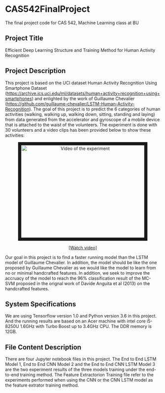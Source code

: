 # CAS542FinalProject
The final project code for CAS 542, Machine Learning class at BU

## Project Title
Efficient Deep Learning Structure and Training Method for Human Activity Recognition

## Project Description
This project is based on the UCI dataset Human Activity Recognition Using Smartphone Dataset (https://archive.ics.uci.edu/ml/datasets/human+activity+recognition+using+smartphones) and enlighted by the work of Guillaume Chevalier (https://github.com/guillaume-chevalier/LSTM-Human-Activity-Recognition). The goal of this project is to predict the 6 categories of human activities (walking, walking up, walking down, sitting, standing and laying) from data generated from the accelerator and gyroscope of a mobile device that is attached to the waist of the volunteers. The experiment is done with 30 volunteers and a video clips has been provided below to show these activities:
<p align="center">
  <a href="http://www.youtube.com/watch?feature=player_embedded&v=XOEN9W05_4A
" target="_blank"><img src="http://img.youtube.com/vi/XOEN9W05_4A/0.jpg" 
alt="Video of the experiment" width="400" height="300" border="10" /></a>
  <a href="https://youtu.be/XOEN9W05_4A"><center>[Watch video]</center></a>
</p>
Our goal in this project is to find a faster running model than the LSTM model of Guillaume Chevalier. In addition, the model should be like the one proposed by Guillaume Chevalier as we would like the model to learn from no or minimal handcrafted features. In addition, we seek to improve the accruacy of the model to reach the 96% classification result of the MC-SVM proposed in the orignal work of Davide Anguita et al (2013) on the handcrafted features.

## System Specifications
We are using Tensorflow version 1.0 and Python version 3.6 in this project. And the running results are based on an Acer machine with intel core i5-8250U 1.6GHz with Turbo Boost up to 3.4GHz CPU. The DDR memory is 12GB.

## File Content Description
There are four Jupyter notebook files in this project. The End to End LSTM Model 1, End to End CNN Model 2 and the End to End CNN LSTM Model 3 are the two experiment results of the three models training under the end-to-end training method. The Feature Extractorion Training file refer to the experiments performed when using the CNN or the CNN LSTM model as the feature extrator training method.



